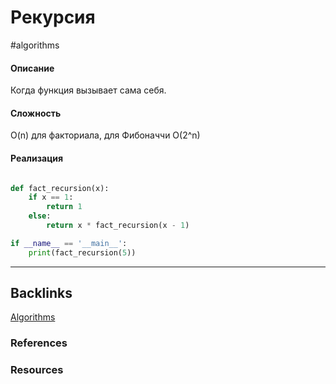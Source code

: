 # Рекурсия
#algorithms 

#### Описание
Когда функция вызывает сама себя.

#### Сложность
O(n) для факториала, для Фибоначчи O(2^n)

#### Реализация

```python

def fact_recursion(x):  
    if x == 1:  
        return 1  
    else:  
        return x * fact_recursion(x - 1)  

if __name__ == '__main__': 
	print(fact_recursion(5))

```


---
## Backlinks
[Algorithms](../Algorithms.md)

### References

### Resources




